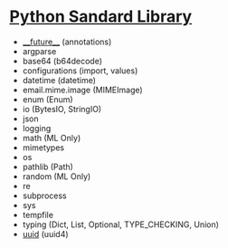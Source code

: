 # [Python Sandard Library](https://docs.python.org/3/library/)
- [\_\_future\_\_](https://docs.python.org/3/library/__future__.html) (annotations)
- argparse
- base64 (b64decode)
- configurations (import, values)
- datetime (datetime)
- email.mime.image (MIMEImage)
- enum (Enum)
- io (BytesIO, StringIO)
- json
- logging
- math (ML Only)
- mimetypes
- os
- pathlib (Path)
- random (ML Only)
- re
- subprocess
- sys
- tempfile
- typing (Dict, List, Optional, TYPE_CHECKING, Union)
- [uuid](https://docs.python.org/3/library/uuid.html) (uuid4)